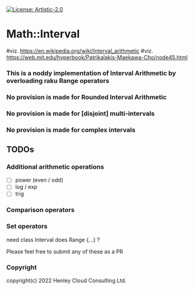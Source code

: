 [![License: Artistic-2.0](https://img.shields.io/badge/License-Artistic%202.0-0298c3.svg)](https://opensource.org/licenses/Artistic-2.0)

# Math::Interval

#viz. https://en.wikipedia.org/wiki/Interval_arithmetic
#viz. https://web.mit.edu/hyperbook/Patrikalakis-Maekawa-Cho/node45.html

### This is a noddy implementation of Interval Arithmetic by overloading raku Range operators 
### No provision is made for Rounded Interval Arithmetic
### No provision is made for [disjoint] multi-intervals
### No provision is made for complex intervals

## TODOs
### Additional arithmetic operations
- [ ] power (even / odd)
- [ ] log / exp 
- [ ] trig

### Comparison operators 
### Set operators 
need class Interval does Range {...} ?

Please feel free to submit any of these as a PR

### Copyright
copyright(c) 2022 Henley Cloud Consulting Ltd.
